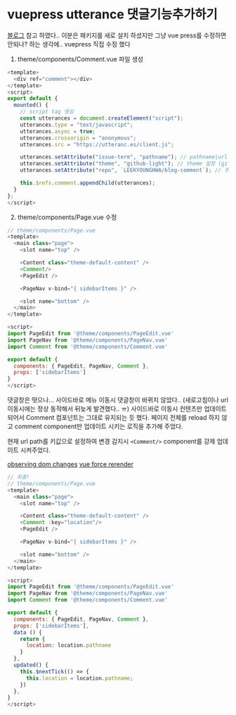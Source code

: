 # vuepress utterance 댓글기능추가하기

[블로그](https://kyounghwan01.github.io/blog/Vue/vuepress/vuepress-github-comment/) 참고 하였다.. 이분은 패키지를 새로 설치 하셨지만 그냥 vue press를 수정하면 안되나? 하는 생각에.. vuepress 직접 수정 했다

 1.  theme/components/Comment.vue 파일 생성
 
```js
<template>
  <div ref="comment"></div>
</template>
<script>
export default {
  mounted() {
    // script tag 생성
    const utterances = document.createElement("script");
    utterances.type = "text/javascript";
    utterances.async = true;
    utterances.crossorigin = "anonymous";
    utterances.src = "https://utteranc.es/client.js";

    utterances.setAttribute("issue-term", "pathname"); // pathname|url|title|og:title 중 택 1
    utterances.setAttribute("theme", "github-light"); // theme 설정 (github-light, github-dark, preferred-color-scheme, github-dark-orange, icy-dark, dark-blue, photon-dark, boxy-light) 중 하나 선택
    utterances.setAttribute("repo", `LEEKYOUNGHWA/blog-comment`); // 주의!! 사용할 repository

    this.$refs.comment.appendChild(utterances);
  }
};
</script>
```

2. theme/components/Page.vue 수정

```js {6,18,21}
// theme/components/Page.vue
<template>
  <main class="page">
    <slot name="top" />

    <Content class="theme-default-content" />
    <Comment/>
    <PageEdit />

    <PageNav v-bind="{ sidebarItems }" />

    <slot name="bottom" />
  </main>
</template>

<script>
import PageEdit from '@theme/components/PageEdit.vue'
import PageNav from '@theme/components/PageNav.vue'
import Comment from '@theme/components/Comment.vue'

export default {
  components: { PageEdit, PageNav, Comment },
  props: ['sidebarItems']
}
</script>
```
댓글창은 떳으나... 사이드바로 메뉴 이동시 댓글창이 바뀌지 않았다.. (새로고침이나 url 이동시에는 정상 동작해서 뒤늦게 발견했다.. ㅠ) 사이드바로 이동시 컨텐츠만 업데이트 되어서 Comment 컴포넌트는 그대로 유지되는 듯 했다. 페이지 전체를 reload 하지 않고 comment component만 업데이트 시키는 로직을 추가해 주었다.

현재 url path를 키값으로 설정하여 변경 감지시  `<Comment/>` component를 강제 업데이트 시켜주었다.
 
[observing dom changes](https://forum.vuejs.org/t/observing-dom-changes/28585)
[vue force rerender](https://michaelnthiessen.com/force-re-render/)

```js
// 최종!
// theme/components/Page.vue
<template>
  <main class="page">
    <slot name="top" />

    <Content class="theme-default-content" />
    <Comment :key="location"/>
    <PageEdit />

    <PageNav v-bind="{ sidebarItems }" />

    <slot name="bottom" />
  </main>
</template>

<script>
import PageEdit from '@theme/components/PageEdit.vue'
import PageNav from '@theme/components/PageNav.vue'
import Comment from '@theme/components/Comment.vue'

export default {
  components: { PageEdit, PageNav, Comment },
  props: ['sidebarItems'],
  data () {
    return {
      location: location.pathname
    }
  },
  updated() {
    this.$nextTick(() => {
      this.location = location.pathname;
    })
  },
}
</script>
```
<!--stackedit_data:
eyJoaXN0b3J5IjpbLTk4NzYyNzUzNSwxNTc3MTY3OTFdfQ==
-->